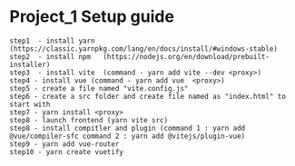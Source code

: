 # Project_1 Setup guide 
    step1  - install yarn  (https://classic.yarnpkg.com/lang/en/docs/install/#windows-stable)
    step2  - install npm   (https://nodejs.org/en/download/prebuilt-installer)
    step3  - install vite  (command - yarn add vite --dev <proxy>)
    step4 - install vue (command - yarn add vue  <proxy>)
    step5 - create a file named "vite.config.js"
    step6 - create a src folder and create file named as "index.html" to start with
    step7 - yarn install <proxy>
    step8 - launch frontend (yarn vite src)
    step8 - install compitler and plugin (command 1 : yarn add @vue/compiler-sfc command 2 : yarn add @vitejs/plugin-vue)
    step9 - yarn add vue-router
    step10 - yarn create vuetify